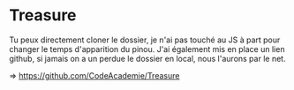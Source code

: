 # Treasure

Tu peux directement cloner le dossier, je n'ai pas touché au JS à part pour changer le temps d'apparition du pinou. J'ai également mis en place un lien github, si jamais on a un perdue le dossier en local, nous l'aurons par le net.

=> https://github.com/CodeAcademie/Treasure
